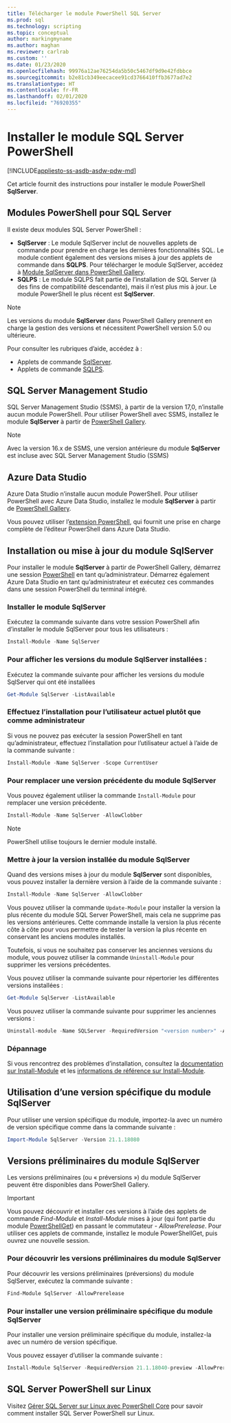 ```yaml
---
title: Télécharger le module PowerShell SQL Server
ms.prod: sql
ms.technology: scripting
ms.topic: conceptual
author: markingmyname
ms.author: maghan
ms.reviewer: carlrab
ms.custom: ''
ms.date: 01/23/2020
ms.openlocfilehash: 99976a12ae76254da5b50c5467df9d9e42fdbbce
ms.sourcegitcommit: b2e81cb349eecacee91cd3766410ffb3677ad7e2
ms.translationtype: HT
ms.contentlocale: fr-FR
ms.lasthandoff: 02/01/2020
ms.locfileid: "76920355"
---
```

# <a name="install-the-sql-server-powershell-module"></a>Installer le module SQL Server PowerShell

[!INCLUDE[appliesto-ss-asdb-asdw-pdw-md](../includes/appliesto-ss-asdb-asdw-pdw-md.md)]

Cet article fournit des instructions pour installer le module PowerShell **SqlServer**.

## <a name="powershell-modules-for-sql-server"></a>Modules PowerShell pour SQL Server

Il existe deux modules SQL Server PowerShell :

- **SqlServer** : Le module SqlServer inclut de nouvelles applets de commande pour prendre en charge les dernières fonctionnalités SQL. Le module contient également des versions mises à jour des applets de commande dans **SQLPS**. Pour télécharger le module SqlServer, accédez à [Module SqlServer dans PowerShell Gallery](https://www.powershellgallery.com/packages/Sqlserver).
- **SQLPS** : Le module SQLPS fait partie de l’installation de SQL Server (à des fins de compatibilité descendante), mais il n’est plus mis à jour. Le module PowerShell le plus récent est **SqlServer**.

> [!NOTE]
> Les versions du module **SqlServer** dans PowerShell Gallery prennent en charge la gestion des versions et nécessitent PowerShell version 5.0 ou ultérieure.

Pour consulter les rubriques d’aide, accédez à :

- Applets de commande [SqlServer](https://docs.microsoft.com/powershell/module/sqlserver).
- Applets de commande [SQLPS](https://docs.microsoft.com/powershell/module/sqlps).

## <a name="sql-server-management-studio"></a>SQL Server Management Studio

SQL Server Management Studio (SSMS), à partir de la version 17,0, n’installe aucun module PowerShell. Pour utiliser PowerShell avec SSMS, installez le module **SqlServer** à partir de [PowerShell Gallery](https://www.powershellgallery.com/packages/Sqlserver).

> [!NOTE]
> Avec la version 16.x de SSMS, une version antérieure du module **SqlServer** est incluse avec SQL Server Management Studio (SSMS)

## <a name="azure-data-studio"></a>Azure Data Studio

Azure Data Studio n’installe aucun module PowerShell. Pour utiliser PowerShell avec Azure Data Studio, installez le module **SqlServer** à partir de [PowerShell Gallery](https://www.powershellgallery.com/packages/Sqlserver).

Vous pouvez utiliser l’[extension PowerShell](../azure-data-studio/powershell-extension.md), qui fournit une prise en charge complète de l’éditeur PowerShell dans Azure Data Studio.

## <a name="installing-or-updating-the-sqlserver-module"></a>Installation ou mise à jour du module SqlServer

Pour installer le module **SqlServer** à partir de PowerShell Gallery, démarrez une session [PowerShell](https://docs.microsoft.com/powershell/scripting/powershell-scripting) en tant qu’administrateur. Démarrez également Azure Data Studio en tant qu’administrateur et exécutez ces commandes dans une session PowerShell du terminal intégré.

### <a name="install-the-sqlserver-module"></a>Installer le module SqlServer

Exécutez la commande suivante dans votre session PowerShell afin d’installer le module SqlServer pour tous les utilisateurs :

```powershell
Install-Module -Name SqlServer
```

### <a name="to-view-the-versions-of-the-sqlserver-module-installed"></a>Pour afficher les versions du module SqlServer installées :

Exécutez la commande suivante pour afficher les versions du module SqlServer qui ont été installées

```powershell
Get-Module SqlServer -ListAvailable
```

### <a name="install-for-the-current-user-rather-than-as-an-administrator"></a>Effectuez l’installation pour l’utilisateur actuel plutôt que comme administrateur

Si vous ne pouvez pas exécuter la session PowerShell en tant qu’administrateur, effectuez l’installation pour l’utilisateur actuel à l’aide de la commande suivante :

```powershell
Install-Module -Name SqlServer -Scope CurrentUser
```

### <a name="to-overwrite-a-previous-version-of-the-sqlserver-module"></a>Pour remplacer une version précédente du module SqlServer

Vous pouvez également utiliser la commande `Install-Module` pour remplacer une version précédente.

```powershell
Install-Module -Name SqlServer -AllowClobber
```

> [!Note]
> PowerShell utilise toujours le dernier module installé.

### <a name="update-the-installed-version-of-the-sqlserver-module"></a>Mettre à jour la version installée du module SqlServer

Quand des versions mises à jour du module **SqlServer** sont disponibles, vous pouvez installer la dernière version à l’aide de la commande suivante :

```powershell
Install-Module -Name SqlServer -AllowClobber
```

Vous pouvez utiliser la commande `Update-Module` pour installer la version la plus récente du module SQL Server PowerShell, mais cela ne supprime pas les versions antérieures. Cette commande installe la version la plus récente côte à côte pour vous permettre de tester la version la plus récente en conservant les anciens modules installés.

Toutefois, si vous ne souhaitez pas conserver les anciennes versions du module, vous pouvez utiliser la commande `Uninstall-Module` pour supprimer les versions précédentes.

Vous pouvez utiliser la commande suivante pour répertorier les différentes versions installées :

```powershell
Get-Module SqlServer -ListAvailable
```

Vous pouvez utiliser la commande suivante pour supprimer les anciennes versions :

```powershell
Uninstall-module -Name SQLServer -RequiredVersion "<version number>" -AllowClobber
```

### <a name="troubleshooting"></a>Dépannage

Si vous rencontrez des problèmes d’installation, consultez la [documentation sur Install-Module](https://www.powershellgallery.com/packages/PowerShellGet/2.2.1) et les [informations de référence sur Install-Module](https://docs.microsoft.com/powershell/module/powershellget/Install-Module).

## <a name="using-a-specific-version-of-the-sqlserver-module"></a>Utilisation d’une version spécifique du module SqlServer

Pour utiliser une version spécifique du module, importez-la avec un numéro de version spécifique comme dans la commande suivante :

```powershell
Import-Module SqlServer -Version 21.1.18080
```

## <a name="pre-release-versions-of-the-sqlserver-module"></a>Versions préliminaires du module SqlServer

Les versions préliminaires (ou « préversions ») du module SqlServer peuvent être disponibles dans PowerShell Gallery.

> [!IMPORTANT]
> Vous pouvez découvrir et installer ces versions à l’aide des applets de commande *Find-Module* et *Install-Module* mises à jour (qui font partie du module [PowerShellGet](https://www.powershellgallery.com/packages/PowerShellGet)) en passant le commutateur *- AllowPrerelease*. Pour utiliser ces applets de commande, installez le module PowerShellGet, puis ouvrez une nouvelle session.

### <a name="to-discover-pre-release-versions-of-the-sqlserver-module"></a>Pour découvrir les versions préliminaires du module SqlServer

Pour découvrir les versions préliminaires (préversions) du module SqlServer, exécutez la commande suivante :

```powershell
Find-Module SqlServer -AllowPrerelease
```

### <a name="to-install-a-specific-pre-release-version-of-the-sqlserver-module"></a>Pour installer une version préliminaire spécifique du module SqlServer

Pour installer une version préliminaire spécifique du module, installez-la avec un numéro de version spécifique.

Vous pouvez essayer d’utiliser la commande suivante :

```powershell
Install-Module SqlServer -RequiredVersion 21.1.18040-preview -AllowPrerelease
```

## <a name="sql-server-powershell-on-linux"></a>SQL Server PowerShell sur Linux

Visitez [Gérer SQL Server sur Linux avec PowerShell Core](../linux/sql-server-linux-manage-powershell-core.md) pour savoir comment installer SQL Server PowerShell sur Linux.
